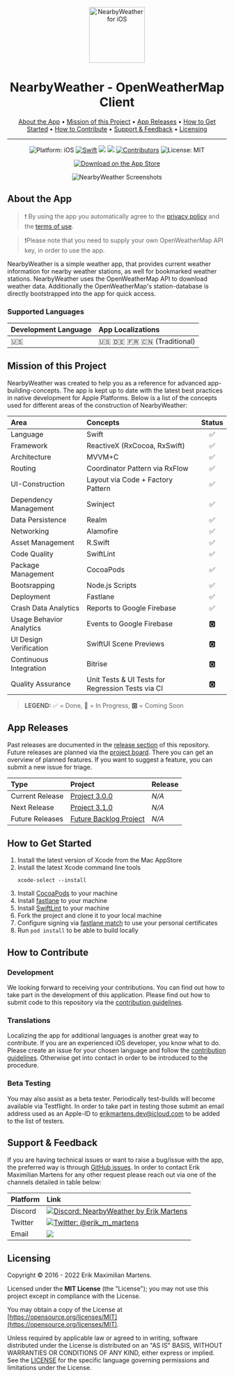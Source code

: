 <p align="center">
<img src="Resources/app_icon.png" alt="NearbyWeather for iOS" height="128" width="128">
</p>

<h1 align="center">NearbyWeather - OpenWeatherMap Client</h1>

<p align="center">
  <a href="#about-the-app">About the App</a> •
  <a href="#mission-of-this-project">Mission of this Project</a> •
  <a href="#app-releases">App Releases</a> •
  <a href="#how-to-get-started">How to Get Started</a> •
  <a href="#how-to-contribute">How to Contribute</a> •
  <a href="#support--feedback">Support & Feedback</a> •
  <a href="#licensing">Licensing</a>
</p>

---

<p align="center">
  <img src="https://img.shields.io/badge/Platform-iOS%2012.0+-lightgrey.svg" alt="Platform: iOS">
<a href="https://developer.apple.com/swift/"><img src="https://img.shields.io/badge/Swift-5.3-orange.svg?style=flat" alt="Swift"/></a>
<a href="https://github.com/erikmartens/NearbyWeather/commits/develop" title="Latest Commit"><img src="https://img.shields.io/github/last-commit/erikmartens/NearbyWeather?style=flat"></a>
<a href="https://github.com/erikmartens/NearbyWeather/issues" title="Open Issues"><img src="https://img.shields.io/github/issues/erikmartens/NearbyWeather?style=flat"></a>
<a href="https://github.com/erikmartens/NearbyWeather/graphs/contributors"><img src="https://img.shields.io/github/contributors/erikmartens/NearbyWeather.svg?style=flat" alt="Contributors"></a>
<img src="https://img.shields.io/github/license/erikmartens/NearbyWeather.svg?style=flat" alt="License: MIT">
</p>
<p align="center">
<a href="https://itunes.apple.com/app/nearbyweather/id1227313069"><img src="Resources/app_store_badge.svg" alt="Download on the App Store"/></a>
</p>

<p align="center">
<img src="Resources/screenshots.PNG" alt="NearbyWeather Screenshots">
</p>

## About the App

> ❗️ By using the app you automatically agree to the [privacy policy](PRIVACYPOLICY.md) and the [terms of use](TERMSOFUSE.md).

> ❗️Please note that you need to supply your own OpenWeatherMap API key, in order to use the app.

NearbyWeather is a simple weather app, that provides current weather information for nearby weather stations, as well for bookmarked weather stations. NearbyWeather uses the OpenWeatherMap API to download weather data. Additionally the OpenWeatherMap's station-database is directly bootstrapped into the app for quick access.

### Supported Languages

| Development Language | App Localizations |
|:--|:--|
| 🇺🇸 | 🇺🇸 🇩🇪 🇫🇷 🇨🇳 (Traditional) |

## Mission of this Project

NearbyWeather was created to help you as a reference for advanced app-building-concepts. The app is kept up to date with the latest best practices in native development for Apple Platforms. Below is a list of the concepts used for different areas of the construction of NearbyWeather:

| Area | Concepts | Status |
|:--|:--|:-:|
| Language | Swift | ✅ |
| Framework | ReactiveX (RxCocoa, RxSwift) | ✅ |
| Architecture | MVVM+C | ✅ |
| Routing | Coordinator Pattern via RxFlow | ✅ |
| UI-Construction | Layout via Code + Factory Pattern | ✅ |
| Dependency Management| Swinject | ✅ |
| Data Persistence | Realm | ✅ |
| Networking | Alamofire | ✅ |
| Asset Management | R.Swift | ✅ |
| Code Quality | SwiftLint | ✅ |
| Package Management | CocoaPods | ✅ |
| Bootsrapping | Node.js Scripts | ✅ |
| Deployment | Fastlane | ✅ |
| Crash Data Analytics | Reports to Google Firebase | ✅ |
| Usage Behavior Analytics | Events to Google Firebase | 🅾️ |
| UI Design Verification | SwiftUI Scene Previews | 🅾️ |
| Continuous Integration | Bitrise | 🅾️ |
| Quality Assurance | Unit Tests & UI Tests for Regression Tests via CI | 🅾️ |

> __LEGEND:__ ✅ = Done, 🔄 = In Progress, 🅾️ = Coming Soon

## App Releases

Past releases are documented in the [release section](https://github.com/erikmartens/NearbyWeather/releases) of this repository. Future releases are planned via the [project board](https://github.com/erikmartens/NearbyWeather/projects). There you can get an overview of planned features. If you want to suggest a feature, you can submit a new issue for triage.

| Type | Project | Release |
|:--|:--|:--|
| Current Release | [Project 3.0.0](https://github.com/erikmartens/NearbyWeather/releases/tag/v2.3.0) | _N/A_ |
| Next Release | [Project 3.1.0](https://github.com/erikmartens/NearbyWeather/projects/8) | _N/A_ |
| Future Releases | [Future Backlog Project](https://github.com/erikmartens/NearbyWeather/projects) | _N/A_ |

## How to Get Started

1. Install the latest version of Xcode from the Mac AppStore
2. Install the latest Xcode command line tools
    ```
    xcode-select --install
    ```
3. Install [CocoaPods](https://cocoapods.org) to your machine
4. Install [fastlane](https://docs.fastlane.tools/getting-started/ios/setup/) to your machine
5. Install [SwiftLint](https://github.com/realm/SwiftLint/#installation) to your machine
6. Fork the project and clone it to your local machine
7. Configure signing via [fastlane match](https://docs.fastlane.tools/actions/match/) to use your personal certificates
7. Run `pod install` to be able to build locally

## How to Contribute

### Development

We looking forward to receiving your contributions. You can find out how to take part in the development of this application. Please find out how to submit code to this repository via the [contribution guidelines](CONTRIBUTING.md).

### Translations

Localizing the app for additional languages is another great way to contribute. If you are an experienced iOS developer, you know what to do. Please create an issue for your chosen language and follow the [contribution guidelines](CONTRIBUTING.md). Otherwise get into contact in order to be introduced to the procedure.

### Beta Testing

You may also assist as a beta tester. Periodically test-builds will become available via Testflight. In order to take part in testing those submit an email address used as an Apple-ID to [erikmartens.dev@icloud.com](mailto:erikmartens.dev@icloud.com) to be added to the list of testers.

## Support & Feedback

If you are having technical issues or want to raise a bug/issue with the app, the preferred way is through [GitHub issues](https://github.com/erikmartens/NearbyWeather/issues). In order to contact Erik Maximilian Martens for any other request please reach out via one of the channels detailed in table below:

| Platform | Link |
|:--|:--|
| Discord | <a href="https://discord.gg/fxPgKzC"><img src="https://img.shields.io/discord/717413902689894411.svg?style=shield" alt="Discord: NearbyWeather by Erik Martens"/></a> |
| Twitter | <a href="https://twitter.com/erik_m_martens"><img src="https://img.shields.io/badge/Twitter-@erik_m_martens-blue.svg" alt="Twitter: @erik_m_martens"/></a> |
| Email | <a href="mailto:erikmartens.dev@gicloud.com" title="erikmartens.dev@icloud.com"><img src="https://img.shields.io/badge/email-erikmartens.dev@icloud.com-green?logo=mail&style=flat&logoColor=white"></a> |

## Licensing

Copyright © 2016 - 2022 Erik Maximilian Martens.

Licensed under the **MIT License** (the "License"); you may not use this project except in compliance with the License.

You may obtain a copy of the License at [https://opensource.org/licenses/MIT](https://opensource.org/licenses/MIT).

Unless required by applicable law or agreed to in writing, software distributed under the License is distributed on an "AS IS" BASIS, WITHOUT WARRANTIES OR CONDITIONS OF ANY KIND, either express or implied. See the [LICENSE](./LICENSE) for the specific language governing permissions and limitations under the License.
